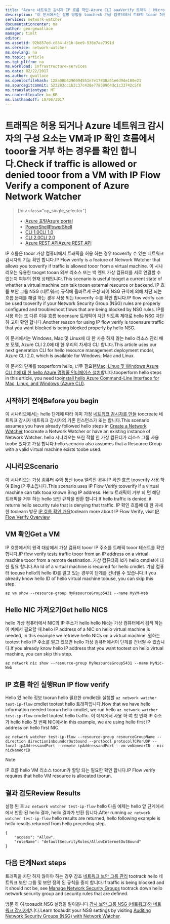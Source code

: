 ```yaml
---
title: "Azure 네트워크 감시자 IP 흐름 확인-Azure CLI aaaVerify 트래픽 | Microsoft Docs"
description: "이 문서에서는 설명 방법을 toocheck 가상 컴퓨터에서 트래픽 tooor 허용 또는 Azure CLI를 사용 하 여 거부 된 경우"
services: network-watcher
documentationcenter: na
author: georgewallace
manager: timlt
editor: 
ms.assetid: 92b857ed-c834-4c1b-8ee9-538e7ae7391d
ms.service: network-watcher
ms.devlang: na
ms.topic: article
ms.tgt_pltfrm: na
ms.workload: infrastructure-services
ms.date: 02/22/2017
ms.author: gwallace
ms.openlocfilehash: 128a00b4296994551e7e17838a51e6d9de180e21
ms.sourcegitcommit: 523283cc1b3c37c428e77850964dc1c33742c5f0
ms.translationtype: MT
ms.contentlocale: ko-KR
ms.lasthandoff: 10/06/2017
---
```

# <a name="check-if-traffic-is-allowed-or-denied-tooor-from-a-vm-with-ip-flow-verify-a-component-of-azure-network-watcher"></a><span data-ttu-id="82335-103">트래픽은 허용 되거나 Azure 네트워크 감시자의 구성 요소는 VM과 IP 확인 흐름에서 tooor을 거부 하는 경우를 확인 합니다.</span><span class="sxs-lookup"><span data-stu-id="82335-103">Check if traffic is allowed or denied tooor from a VM with IP Flow Verify a component of Azure Network Watcher</span></span>

> [!div class="op_single_selector"]
> - [<span data-ttu-id="82335-104">Azure 포털</span><span class="sxs-lookup"><span data-stu-id="82335-104">Azure portal</span></span>](network-watcher-check-ip-flow-verify-portal.md)
> - [<span data-ttu-id="82335-105">PowerShell</span><span class="sxs-lookup"><span data-stu-id="82335-105">PowerShell</span></span>](network-watcher-check-ip-flow-verify-powershell.md)
> - [<span data-ttu-id="82335-106">CLI 1.0</span><span class="sxs-lookup"><span data-stu-id="82335-106">CLI 1.0</span></span>](network-watcher-check-ip-flow-verify-cli-nodejs.md)
> - [<span data-ttu-id="82335-107">CLI 2.0</span><span class="sxs-lookup"><span data-stu-id="82335-107">CLI 2.0</span></span>](network-watcher-check-ip-flow-verify-cli.md)
> - [<span data-ttu-id="82335-108">Azure REST API</span><span class="sxs-lookup"><span data-stu-id="82335-108">Azure REST API</span></span>](network-watcher-check-ip-flow-verify-rest.md)


<span data-ttu-id="82335-109">IP 흐름은 tooor 가상 컴퓨터에서 트래픽을 허용 하는 경우 tooverify 수 있는 네트워크 감시자의 기능 확인 합니다.</span><span class="sxs-lookup"><span data-stu-id="82335-109">IP Flow verify is a feature of Network Watcher that allows you tooverify if traffic is allowed tooor from a virtual machine.</span></span> <span data-ttu-id="82335-110">이 시나리오는 유용한 tooget tooan 외부 리소스 또는 백 엔드 가상 컴퓨터를 서로 연결할 수 있는지 여부의 현재 상태입니다.</span><span class="sxs-lookup"><span data-stu-id="82335-110">This scenario is useful tooget a current state of whether a virtual machine can talk tooan external resource or backend.</span></span> <span data-ttu-id="82335-111">IP 흐름 보안 그룹 NSG (네트워크) 규칙에 올바르게 구성 되어 NSG 규칙에 의해 차단 되는 흐름 문제를 해결 하는 경우 사용 되는 tooverify 수를 확인 합니다.</span><span class="sxs-lookup"><span data-stu-id="82335-111">IP flow verify can be used tooverify if your Network Security Group (NSG) rules are properly configured and troubleshoot flows that are being blocked by NSG rules.</span></span> <span data-ttu-id="82335-112">IP를 사용 하는 또 다른 이유 흐름 tooensure 트래픽이 차단 되도록 제대로 hello NSG 차단 하 고이 확인 합니다.</span><span class="sxs-lookup"><span data-stu-id="82335-112">Another reason for using IP flow verify is tooensure traffic that you want blocked is being blocked properly by hello NSG.</span></span>

<span data-ttu-id="82335-113">이 문서에서는 Windows, Mac 및 Linux에 대 한 사용 하지 않는 hello 리소스 관리 배포 모델, Azure CLI 2.0에 대 한 우리의 차세대 CLI 합니다.</span><span class="sxs-lookup"><span data-stu-id="82335-113">This article uses our next generation CLI for hello resource management deployment model, Azure CLI 2.0, which is available for Windows, Mac and Linux.</span></span>

<span data-ttu-id="82335-114">이 문서의 단계를 tooperform hello, 너무 필요한[Mac, Linux 및 Windows Azure CLI ()에 대 한 hello Azure 명령줄 인터페이스 설치](https://docs.microsoft.com/en-us/cli/azure/install-az-cli2)합니다.</span><span class="sxs-lookup"><span data-stu-id="82335-114">tooperform hello steps in this article, you need too[install hello Azure Command-Line Interface for Mac, Linux, and Windows (Azure CLI)](https://docs.microsoft.com/en-us/cli/azure/install-az-cli2).</span></span>

## <a name="before-you-begin"></a><span data-ttu-id="82335-115">시작하기 전에</span><span class="sxs-lookup"><span data-stu-id="82335-115">Before you begin</span></span>

<span data-ttu-id="82335-116">이 시나리오에서는 hello 단계에 따라 이미 가정 [네트워크 감시자를 만들](network-watcher-create.md) toocreate 네트워크 감시자 네트워크 감시자의 기존 인스턴스가 또는 합니다.</span><span class="sxs-lookup"><span data-stu-id="82335-116">This scenario assumes you have already followed hello steps in [Create a Network Watcher](network-watcher-create.md) toocreate a Network Watcher or have an existing instance of Network Watcher.</span></span> <span data-ttu-id="82335-117">hello 시나리오는 또한 적합 한 가상 컴퓨터가 리소스 그룹 사용 toobe 있다고 가정 합니다.</span><span class="sxs-lookup"><span data-stu-id="82335-117">hello scenario also assumes that a Resource Group with a valid virtual machine exists toobe used.</span></span>

## <a name="scenario"></a><span data-ttu-id="82335-118">시나리오</span><span class="sxs-lookup"><span data-stu-id="82335-118">Scenario</span></span>

<span data-ttu-id="82335-119">이 시나리오는 가상 컴퓨터 수와 통신 tooa 알려진 경우 IP 확인 흐름 tooverify 사용 하 여 Bing IP 주소입니다.</span><span class="sxs-lookup"><span data-stu-id="82335-119">This scenario uses IP Flow Verify tooverify if a virtual machine can talk tooa known Bing IP address.</span></span> <span data-ttu-id="82335-120">Hello 트래픽이 거부 되 면 해당 트래픽을 거부 하는 hello 보안 규칙을 반환 합니다.</span><span class="sxs-lookup"><span data-stu-id="82335-120">If hello traffic is denied, it returns hello security rule that is denying that traffic.</span></span> <span data-ttu-id="82335-121">IP 확인 흐름에 대 한 자세한 toolearn 방문 [IP 흐름 확인 개요](network-watcher-ip-flow-verify-overview.md)</span><span class="sxs-lookup"><span data-stu-id="82335-121">toolearn more about IP Flow Verify, visit [IP Flow Verify Overview](network-watcher-ip-flow-verify-overview.md)</span></span>

## <a name="get-a-vm"></a><span data-ttu-id="82335-122">VM 확인</span><span class="sxs-lookup"><span data-stu-id="82335-122">Get a VM</span></span>

<span data-ttu-id="82335-123">IP 흐름에서의 원격 대상에서 가상 컴퓨터 tooor IP 주소를 트래픽 tooor 테스트를 확인 합니다.</span><span class="sxs-lookup"><span data-stu-id="82335-123">IP flow verify tests traffic tooor from an IP address on a virtual machine tooor from a remote destination.</span></span> <span data-ttu-id="82335-124">가상 컴퓨터의 Id가 hello cmdlet에 대 한 필요 합니다.</span><span class="sxs-lookup"><span data-stu-id="82335-124">An Id of a virtual machine is required for hello cmdlet.</span></span> <span data-ttu-id="82335-125">가상 컴퓨터 toouse hello의 hello ID를 알고 있는 경우이 단계를 건너뛸 수 있습니다.</span><span class="sxs-lookup"><span data-stu-id="82335-125">If you already know hello ID of hello virtual machine toouse, you can skip this step.</span></span>

```azurecli
az vm show --resource-group MyResourceGroup5431 --name MyVM-Web
```

## <a name="get-hello-nics"></a><span data-ttu-id="82335-126">Hello NIC 가져오기</span><span class="sxs-lookup"><span data-stu-id="82335-126">Get hello NICS</span></span>

<span data-ttu-id="82335-127">hello 가상 컴퓨터에서 NIC의 IP 주소가 hello hello Nic는 가상 컴퓨터에서 검색 하는이 예에서 필요할 때.</span><span class="sxs-lookup"><span data-stu-id="82335-127">hello IP address of a NIC on hello virtual machine is needed, in this example we retrieve hello NICs on a virtual machine.</span></span> <span data-ttu-id="82335-128">원하는 tootest hello IP 주소를 알고 있으면 hello 가상 컴퓨터에서이 단계를 건너뛸 수 있습니다.</span><span class="sxs-lookup"><span data-stu-id="82335-128">If you already know hello IP address that you want tootest on hello virtual machine, you can skip this step.</span></span>

```azurecli
az network nic show --resource-group MyResourceGroup5431 --name MyNic-Web
```

## <a name="run-ip-flow-verify"></a><span data-ttu-id="82335-129">IP 흐름 확인 실행</span><span class="sxs-lookup"><span data-stu-id="82335-129">Run IP flow verify</span></span>

<span data-ttu-id="82335-130">Hello 았 hello 정보 toorun hello 필요한 cmdlet을 실행할 `az network watcher test-ip-flow` cmdlet tootest hello 트래픽입니다.</span><span class="sxs-lookup"><span data-stu-id="82335-130">Now that we have hello information needed toorun hello cmdlet, we run hello `az network watcher test-ip-flow` cmdlet tootest hello traffic.</span></span> <span data-ttu-id="82335-131">이 예제에서 사용 하 여 첫 번째 IP 주소가 hello hello 첫 번째 NIC에서</span><span class="sxs-lookup"><span data-stu-id="82335-131">In this example, we are using hello first IP address on hello first NIC.</span></span>

```azurecli
az network watcher test-ip-flow --resource-group resourceGroupName --direction directionInboundorOutbound --protocol protocolTCPorUDP --local ipAddressandPort --remote ipAddressandPort --vm vmNameorID --nic nicNameorID
```

> [!NOTE]
> <span data-ttu-id="82335-132">IP 흐름 hello VM 리소스 toorun가 할당 되는 필요한 확인 합니다.</span><span class="sxs-lookup"><span data-stu-id="82335-132">IP Flow verify requires that hello VM resource is allocated toorun.</span></span>

## <a name="review-results"></a><span data-ttu-id="82335-133">결과 검토</span><span class="sxs-lookup"><span data-stu-id="82335-133">Review Results</span></span>

<span data-ttu-id="82335-134">실행 된 후 `az network watcher test-ip-flow` hello 다음 예제는 hello 앞 단계에서에서 반환 된 hello 결과, hello 결과가 반환 됩니다.</span><span class="sxs-lookup"><span data-stu-id="82335-134">After running `az network watcher test-ip-flow` hello results are returned, hello following example is hello results returned from hello preceding step.</span></span>

```azurecli
{
    "access": "Allow",
    "ruleName": "defaultSecurityRules/AllowInternetOutBound"
}
```

## <a name="next-steps"></a><span data-ttu-id="82335-135">다음 단계</span><span class="sxs-lookup"><span data-stu-id="82335-135">Next steps</span></span>

<span data-ttu-id="82335-136">트래픽을 차단 하지 않아야 하는 경우 참조 [네트워크 보안 그룹 관리](../virtual-network/virtual-network-manage-nsg-arm-portal.md) tootrack hello 네트워크 보안 그룹 및 보안 정의 된 규칙을 중지 합니다.</span><span class="sxs-lookup"><span data-stu-id="82335-136">If traffic is being blocked and it should not be, see [Manage Network Security Groups](../virtual-network/virtual-network-manage-nsg-arm-portal.md) tootrack down hello network security group and security rules that are defined.</span></span>

<span data-ttu-id="82335-137">방문 하 여 tooaudit NSG 설정을 알아봅니다 [감사 보안 그룹 NSG (네트워크)와 네트워크 감시자](network-watcher-nsg-auditing-powershell.md)합니다.</span><span class="sxs-lookup"><span data-stu-id="82335-137">Learn tooaudit your NSG settings by visiting [Auditing Network Security Groups (NSG) with Network Watcher](network-watcher-nsg-auditing-powershell.md).</span></span>

[1]: ./media/network-watcher-check-ip-flow-verify-portal/figure1.png
[2]: ./media/network-watcher-check-ip-flow-verify-portal/figure2.png
